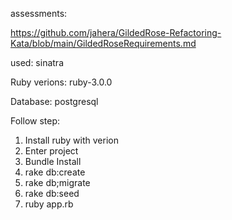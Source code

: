 assessments:

https://github.com/jahera/GildedRose-Refactoring-Kata/blob/main/GildedRoseRequirements.md

used:
sinatra

Ruby verions:
ruby-3.0.0

Database: 
postgresql


Follow step:
1. Install ruby with verion
2. Enter project
3. Bundle Install
4. rake db:create
5. rake db;migrate
6. rake db:seed
7. ruby app.rb